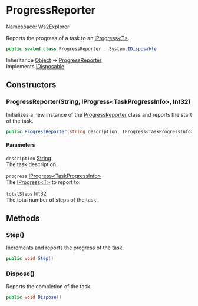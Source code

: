 # ProgressReporter

Namespace: Ws2Explorer

Reports the progress of a task to an [IProgress&lt;T&gt;](https://docs.microsoft.com/en-us/dotnet/api/system.iprogress-1).

```csharp
public sealed class ProgressReporter : System.IDisposable
```

Inheritance [Object](https://docs.microsoft.com/en-us/dotnet/api/system.object) → [ProgressReporter](./ws2explorer.progressreporter.md)<br>
Implements [IDisposable](https://docs.microsoft.com/en-us/dotnet/api/system.idisposable)

## Constructors

### **ProgressReporter(String, IProgress&lt;TaskProgressInfo&gt;, Int32)**

Initializes a new instance of the [ProgressReporter](./ws2explorer.progressreporter.md) class
 and reports the start of the task.

```csharp
public ProgressReporter(string description, IProgress<TaskProgressInfo> progress, int totalSteps)
```

#### Parameters

`description` [String](https://docs.microsoft.com/en-us/dotnet/api/system.string)<br>
The task description.

`progress` [IProgress&lt;TaskProgressInfo&gt;](https://docs.microsoft.com/en-us/dotnet/api/system.iprogress-1)<br>
The [IProgress&lt;T&gt;](https://docs.microsoft.com/en-us/dotnet/api/system.iprogress-1) to report to.

`totalSteps` [Int32](https://docs.microsoft.com/en-us/dotnet/api/system.int32)<br>
The total number of steps of the task.

## Methods

### **Step()**

Increments and reports the progress of the task.

```csharp
public void Step()
```

### **Dispose()**

Reports the completion of the task.

```csharp
public void Dispose()
```
